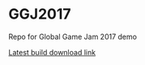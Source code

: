 
GGJ2017
=======

Repo for Global Game Jam 2017 demo

[Latest build download link](https://bitinn.itch.io/new-wave-burger)
